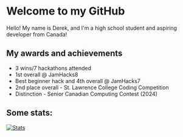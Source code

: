# Welcome to my GitHub
Hello! My name is Derek, and I'm a high school student and aspiring developer from Canada! 

## My awards and achievements
- 3 wins/7 hackathons attended
- 1st overall @ JamHacks8
- Best beginner hack and 4th overall @ JamHacks7
- 2nd place overall - St. Lawrence College Coding Competition
- Distinction - Senior Canadian Computing Contest (2024)

## Some stats:
[//]: <> (Thanks to anuraghazra for the stats!)
[![Stats](https://github-readme-stats.vercel.app/api?username=derekGou&layout=compact)](https://github.com/derekGou)
